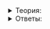 <details>
<summary>Теория:</summary>

# Оцениваем сложность программы

Считать рукопожатия интересно, но мы занимаемся программированием, поэтому будем считать и оценивать количество операций. Сначала нужно понять, от чего оно зависит. Для многих функций стандартной библиотеки количество операций уже оценено до нас, и эту оценку можно найти в документации. В уроке посмотрим, как ей пользоваться.

Скорость роста количества операций программы называют  **асимптотической сложностью**, но мы будем говорить просто «сложность программы».

Количество операций зависит от различных факторов. Прежде всего определитесь, что именно измерять: отдельную функцию, алгоритм, уже реализованный в C++, или всю программу целиком. Затем подумайте, от каких параметров зависит количество операций, и как их измерить.

Параметром может быть число, которое вводит пользователь, или размер массива, переданного функции. Если речь идёт об алгоритме, обрабатывающем элементы контейнера между двумя итераторами, важной мерой будет расстояние между этими итераторами — количество шагов от начального до конечного. В операциях с  `vector`,  `deque`,  `map`,  `set`  часто имеет значение количество элементов, уже находящихся в контейнере, или расстояние от элемента, над которым производится операция, до конца контейнера. Действие с одним элементом контейнера нередко выполняется за O(1) операций.

Узнать сложность стандартного алгоритма C++ или метода контейнера можно из документации на сайте  [cppreference.com](https://cppreference.com/).

Мы рассматривали выражения, которые сводились к O(N), O(N^2). Однако в реальности количество операций может зависеть не от одного параметра, а от нескольких. Выражения могут усложняться, но вычислять через O всё равно гораздо проще, чем напрямую.

Вспомните первое правило асимптотики — убрать всё лишнее, оставить под O только главное. Теперь вы готовы к тому, чтобы узнать второе:

> Второе правило асимптотики: оценивать худший случай.

При вставке в начало вектора количество операций варьировалось от 1 до N. Итоговую сложность мы оценили как O(N^2). Если бы мы сразу рассмотрели худший случай, когда в векторе уже N элементов, можно было оценить сложность одной вставки как O(N). Тогда для вычисления не пришлось бы даже вспоминать формулу прогрессии: мы сделали N раз по O(N) операций и получили O(N^2). А это правильный ответ.

Если бы мы были оптимистами и оценивали лучший случай — одна операция при вставке — полученная оценка O(N) не отражала бы реальность. Учитывая одну только сложность, определить разницу между вставками в начало и в конец не вышло бы.

Иногда оценка худшего случая — это не выбор, а необходимость. Например, когда сложность какой-либо операции неизвестна. Перемешаем числа 1, 2, …, r случайным образом и поищем число r/2:

```cpp
#include <algorithm>
#include <iostream>
#include <numeric>
#include <vector>
#include <random>

using namespace std;

int main() {
    int r;
    cin >> r;

    vector<int> v(r);

    std::mt19937 g;

    // 1. заполним числами от 1 до r и 
    iota(v.begin(), v.end(), 1);

    // 2. перемешаем их случайным образом
    shuffle(v.begin(), v.end(), g);

    // 3. ищем число r / 2
    int pos = find(v.begin(), v.end(), r / 2) - v.begin();
    cout << r / 2 << " находится на позиции "s << pos << endl;
}

```

В программе сразу три алгоритма:  `iota`,  `shuffle`  и  `find`. Чтобы оценить её сложность, обратимся к документации.

----------

Изучите раздел «Сложность» на  [странице алгоритма iota](https://ru.cppreference.com/w/cpp/algorithm/iota)  и оцените сложность операции заполнения из примера.

-   O(1)
    
-   O®
    
-   O(r^2)
    

В документации сказано, что алгоритм выполнит в точности  `last - first`  инкрементов и присваиваний. Это означает, что количество операций будет O(N), где N — расстояние между итераторами. В нашем случае расстояние между итераторами — это  `r`, поэтому оценим сложность как O®.

----------

Изучите раздел «Сложность» на  [странице алгоритма  `shuffle`](https://ru.cppreference.com/w/cpp/algorithm/random_shuffle)  и дайте оценку сложности операции перемешивания из примера.

-   O(1)
    
-   O®
    
-   O(r^2)
    

[Страница алгоритма`shuffle`](https://en.cppreference.com/w/cpp/algorithm/random_shuffle)  уже не даёт точной оценки. Она утверждает, что сложность алгоритма линейна, то есть O(N), где N опять же расстояние между итераторами, равное в нашем случае  `r`.

----------
Найдите документацию по алгоритму  `find`  и дайте оценку сложности поиска.

-   O(1)
    
-   O®
    
-   O(r^2)
    

Опять O®, но на  [странице алгоритма](https://en.cppreference.com/w/cpp/algorithm/find)  третий вариант — это не более  `last - first`  применений предиката  `p`. Предикат применяют для  `find_if`, в обычном  `find`  предикатом считается сравнение  `==`. Как и раньше,  `last - first`  — это расстояние между итераторами,  `r`  в нашем случае. Но обратите внимание на слова «не более». Это значит, что алгоритм может завершиться и быстрее, если число нашлось сразу. Действительно,  `r/2`  могло случайно оказаться в начале контейнера. Тогда  `find`  быстро его найдёт и завершит работу. Но мы оцениваем худший случай. Поэтому нужно оценить этот этап так, как если бы число попало в конец.

Во всех трёх случаях документация говорила разное, а оценка получилась одинаковой — O®.

----------

Оценка худшего случая — это не каприз. Есть минимум три причины выбирать именно худший случай:

1.  Так проще оценивать. Например, в нашем случае невозможно предсказать, сколько точно шагов сделает  `find`.
2.  Нежелательно, когда программа обычно работает быстро, но при случайном стечении обстоятельств вдруг подвисает.
3.  Программа с плохой сложностью может подвисать не случайно, а при специально подобранных входных данных. Этим могут воспользоваться злоумышленники.

Иногда оценивают среднюю сложность — усреднённое количество операций, которое делает программа. Эта оценка, как правило, труднее, но именно её используют в некоторых алгоритмах.

Мы оценили не все операции. В программе есть ввод из  `cin`, инициализация переменных, вывод в  `cout`, не говоря уже о том, что сама программа при запуске требует инициализации операционной системой. Но все эти операции — константные, они не зависят от размера введённого числа  `r`. Зависеть могут ввод и вывод, но количество цифр 32-битного целого числа никогда не превышает 11. По первому правилу оценки оставляем только главное — три алгоритма, имеющие сложность O®. Нетрудно понять, что все они в сумме будут эквивалентны одному O®. Подробнее это разберём в уроке об арифметике сложности.

</details>

<details>
<summary>Ответы:</summary>

# Ответы на задания

Изучите раздел «Сложность» на  [странице алгоритма iota](https://ru.cppreference.com/w/cpp/algorithm/iota)  и оцените сложность операции заполнения из примера.

-   **(-)**  O(1)
    
-   **(+)**  O®
    
-   **(-)**  O(r^2)
    

----------

Изучите раздел «Сложность» на  [странице алгоритма  `shuffle`](https://ru.cppreference.com/w/cpp/algorithm/random_shuffle)  и дайте оценку сложности операции перемешивания из примера.

-   **(-)**  O(1)
    
-   **(+)**  O®
    
-   **(-)**  O(r^2)
    

----------

Найдите документацию по алгоритму  `find`  и дайте оценку сложности поиска.

-   **(-)**  O(1)
    
-   **(+)**  O®
    
-   **(-)**  O(r^2)

</details>
